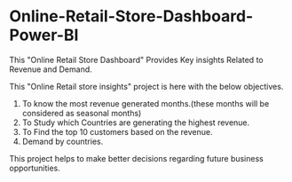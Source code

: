 # Online-Retail-Store-Dashboard-Power-BI
This "Online Retail Store Dashboard" Provides Key insights Related to Revenue and Demand.

This "Online Retail store insights" project is here with the below objectives.

1. To know the most revenue generated months.(these months will be considered as seasonal months)
2. To Study which Countries are generating the highest revenue.
3. To Find the top 10 customers based on the revenue.
4. Demand by countries.

This project helps to make better decisions regarding future business opportunities.
